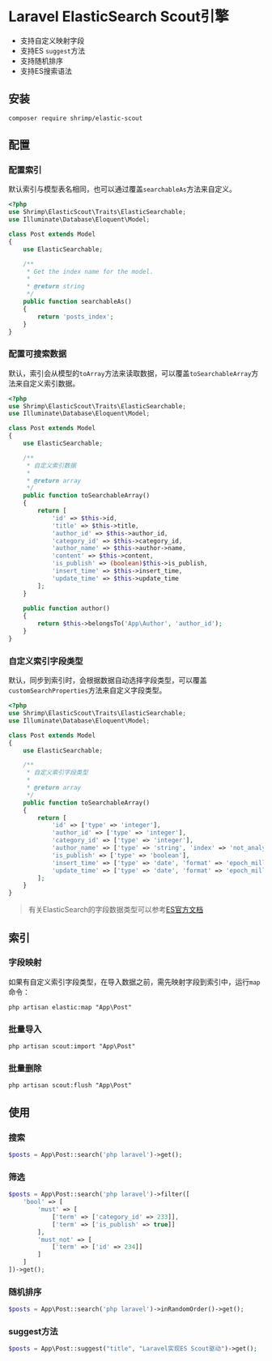 # Laravel ElasticSearch Scout引擎
- 支持自定义映射字段
- 支持ES `suggest`方法
- 支持随机排序
- 支持ES搜索语法
## 安装
```shell
composer require shrimp/elastic-scout
```
## 配置
### 配置索引
默认索引与模型表名相同，也可以通过覆盖`searchableAs`方法来自定义。
```php
<?php
use Shrimp\ElasticScout\Traits\ElasticSearchable;
use Illuminate\Database\Eloquent\Model;

class Post extends Model
{
    use ElasticSearchable;

    /**
     * Get the index name for the model.
     *
     * @return string
     */
    public function searchableAs()
    {
        return 'posts_index';
    }
}
```
### 配置可搜索数据
默认，索引会从模型的`toArray`方法来读取数据，可以覆盖`toSearchableArray`方法来自定义索引数据。
```php
<?php
use Shrimp\ElasticScout\Traits\ElasticSearchable;
use Illuminate\Database\Eloquent\Model;

class Post extends Model
{
    use ElasticSearchable;

    /**
     * 自定义索引数据
     *
     * @return array
     */
    public function toSearchableArray()
    {
        return [
            'id' => $this->id,
            'title' => $this->title,
            'author_id' => $this->author_id,
            'category_id' => $this->category_id,
            'author_name' => $this->author->name,
            'content' => $this->content,
            'is_publish' => (boolean)$this->is_publish,
            'insert_time' => $this->insert_time,
            'update_time' => $this->update_time
        ];
    }
    
    public function author()
    {
        return $this->belongsTo('App\Author', 'author_id');
    }
}
```
### 自定义索引字段类型
默认，同步到索引时，会根据数据自动选择字段类型，可以覆盖`customSearchProperties`方法来自定义字段类型。
```php
<?php
use Shrimp\ElasticScout\Traits\ElasticSearchable;
use Illuminate\Database\Eloquent\Model;

class Post extends Model
{
    use ElasticSearchable;

    /**
     * 自定义索引字段类型
     *
     * @return array
     */
    public function toSearchableArray()
    {
        return [
            'id' => ['type' => 'integer'],
            'author_id' => ['type' => 'integer'],
            'category_id' => ['type' => 'integer'],
            'author_name' => ['type' => 'string', 'index' => 'not_analyzed'],
            'is_publish' => ['type' => 'boolean'],
            'insert_time' => ['type' => 'date', 'format' => 'epoch_millis'],
            'update_time' => ['type' => 'date', 'format' => 'epoch_millis']
        ];
    }
}
```
> 有关ElasticSearch的字段数据类型可以参考[ES官方文档](https://www.elastic.co/guide/en/elasticsearch/reference/current/mapping-types.html)
## 索引
### 字段映射
如果有自定义索引字段类型，在导入数据之前，需先映射字段到索引中，运行`map`命令：
```shell
php artisan elastic:map "App\Post"
```
### 批量导入
```shell
php artisan scout:import "App\Post"
```
### 批量删除
```shell
php artisan scout:flush "App\Post"
```
## 使用
### 搜索
```php
$posts = App\Post::search('php laravel')->get();
```
### 筛选
```php
$posts = App\Post::search('php laravel')->filter([
    'bool' => [
        'must' => [
            ['term' => ['category_id' => 233]],
            ['term' => ['is_publish' => true]]
        ],
        'must_not' => [
            ['term' => ['id' => 234]]
        ]
    ]
])->get();
```
### 随机排序
```php
$posts = App\Post::search('php laravel')->inRandomOrder()->get();
```
### suggest方法
```php
$posts = App\Post::suggest("title", "Laravel实现ES Scout驱动")->get();
```